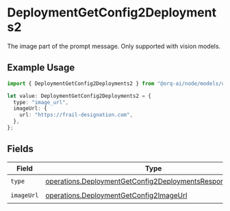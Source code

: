 # DeploymentGetConfig2Deployments2

The image part of the prompt message. Only supported with vision models.

## Example Usage

```typescript
import { DeploymentGetConfig2Deployments2 } from "@orq-ai/node/models/operations";

let value: DeploymentGetConfig2Deployments2 = {
  type: "image_url",
  imageUrl: {
    url: "https://frail-designation.com",
  },
};
```

## Fields

| Field                                                                                                                                  | Type                                                                                                                                   | Required                                                                                                                               | Description                                                                                                                            |
| -------------------------------------------------------------------------------------------------------------------------------------- | -------------------------------------------------------------------------------------------------------------------------------------- | -------------------------------------------------------------------------------------------------------------------------------------- | -------------------------------------------------------------------------------------------------------------------------------------- |
| `type`                                                                                                                                 | [operations.DeploymentGetConfig2DeploymentsResponse200Type](../../models/operations/deploymentgetconfig2deploymentsresponse200type.md) | :heavy_check_mark:                                                                                                                     | N/A                                                                                                                                    |
| `imageUrl`                                                                                                                             | [operations.DeploymentGetConfig2ImageUrl](../../models/operations/deploymentgetconfig2imageurl.md)                                     | :heavy_check_mark:                                                                                                                     | N/A                                                                                                                                    |